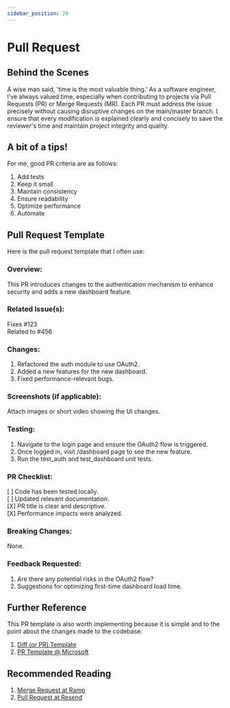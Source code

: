 ```yaml
---
sidebar_position: 20
---
```


# Pull Request

## Behind the Scenes

A wise man said, 'time is the most valuable thing.' As a software engineer, I’ve always valued time, especially when contributing to projects via Pull Requests (PR) or Merge Requests (MR). Each PR must address the issue precisely without causing disruptive changes on the main/master branch. I ensure that every modification is explained clearly and concisely to save the reviewer's time and maintain project integrity and quality.

## A bit of a tips!

For me, good PR criteria are as follows:

1. Add tests
2. Keep it small
3. Maintain consistency
4. Ensure readability
5. Optimize performance
6. Automate

## Pull Request Template

Here is the pull request template that I often use:

### Overview:

This PR introduces changes to the authentication mechanism to enhance security and adds a new dashboard feature.

### Related Issue(s):

Fixes #123 \
Related to #456

### Changes:

1. Refactored the auth module to use OAuth2.
2. Added a new features for the new dashboard.
3. Fixed performance-relevant bugs.

### Screenshots (if applicable):

Attach images or short video showing the UI changes.

### Testing:

1. Navigate to the login page and ensure the OAuth2 flow is triggered.
2. Once logged in, visit /dashboard page to see the new feature.
3. Run the test_auth and test_dashboard unit tests.

### PR Checklist:

[ ] Code has been tested locally. \
[ ] Updated relevant documentation. \
[X] PR title is clear and descriptive. \
[X] Performance impacts were analyzed.

### Breaking Changes:

None.

### Feedback Requested:

1. Are there any potential risks in the OAuth2 flow?
2. Suggestions for optimizing first-time dashboard load time.


## Further Reference

This PR template is also worth implementing because it is simple and to the point about the changes made to the codebase:

1. [Diff (or PR) Template](https://docs.google.com/document/d/1ZT5KqN5gOW60FA-wEi4cMq3_bIx2fvrE93cTqDLDPhg/edit)
2. [PR Template @ Microsoft](https://playbook.microsoft.com/code-with-engineering/code-reviews/pull-request-template/)


## Recommended Reading 

1. [Merge Request at Ramp](https://engineering.ramp.com/merge-queues)
2. [Pull Request at Resend](https://resend.com/handbook/engineering/how-we-review-pull-requests)